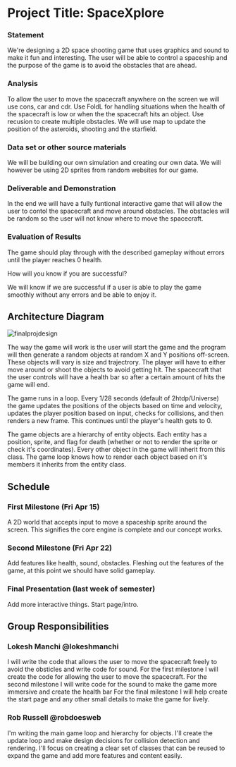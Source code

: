 # Project Title: SpaceXplore

### Statement
We're designing a 2D space shooting game that uses graphics and sound to make it fun and interesting. The user will be able to control a spaceship and the purpose of the game is to avoid the obstacles that are ahead. 

### Analysis
To allow the user to move the spacecraft anywhere on the screen we will use cons, car and cdr. Use FoldL for handling situations when the health of the spacecraft is low or when the the spacecraft hits an object. Use recusion to create multiple obstacles. We will use map to update the position of the asteroids, shooting and the starfield.


### Data set or other source materials
We will be building our own simulation and creating our own data. We will however be using 2D sprites from random websites for our game.


### Deliverable and Demonstration
In the end we will have a fully funtional interactive game that will allow the user to contol the spacecraft and move around obstacles. The obstacles will be random so the user will not know where to move the spacecraft. 




### Evaluation of Results
The game should play through with the described gameplay without errors until the player reaches 0 health.


How will you know if you are successful? 

We will know if we are successful if a user is able to play the game smoothly without any errors and be able to enjoy it.

## Architecture Diagram
![finalprojdesign](https://cloud.githubusercontent.com/assets/12664198/14360127/db9d94c8-fcc2-11e5-849c-176db2a35bc4.jpg)

The way the game will work is the user will start the game and the program will then generate a random objects at random X and Y positions off-screen. These objects will vary is size and trajectrory. The player will have to either move around or shoot the objects to avoid getting hit. The spacecraft that the user controls will have a health bar so after a certain amount of hits the game will end.

The game runs in a loop.  Every 1/28 seconds (default of 2htdp/Universe) the game updates the positions of the objects based on time and velocity, updates the player position based on input, checks for collisions, and then renders a new frame.  This continues until the player's health gets to 0.

The game objects are a hierarchy of entity objects.  Each entity has a position, sprite, and flag for death (whether or not to render the sprite or check it's coordinates).  Every other object in the game will inherit from this class.  The game loop knows how to render each object based on it's members it inherits from the entity class.

## Schedule
### First Milestone (Fri Apr 15)
A 2D world that accepts input to move a spaceship sprite around the screen.  This signifies the core engine is complete and our concept works. 

### Second Milestone (Fri Apr 22)
Add features like health, sound, obstacles.  Fleshing out the features of the game, at this point we should have solid gameplay.

### Final Presentation (last week of semester)
Add more interactive things. Start page/intro.

## Group Responsibilities

### Lokesh Manchi @lokeshmanchi
I will write the code that allows the user to move the spacecraft freely to avoid the obsticles and write code for sound.
For the first milestone I will create the code for allowing the user to move the spacecraft.
For the second milestone I will write code for the sound to make the game more immersive and create the health bar
For the final milestone I will help create the start page and any other small details to make the game for lively.


### Rob Russell @robdoesweb
I'm writing the main game loop and hierarchy for objects.  I'll create the update loop and make design decisions for collision detection and rendering.  I'll focus on creating a clear set of classes that can be reused to expand the game and add more features and content easily.

